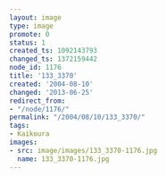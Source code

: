 ```yaml
---
layout: image
type: image
promote: 0
status: 1
created_ts: 1092143793
changed_ts: 1372159442
node_id: 1176
title: '133_3370'
created: '2004-08-10'
changed: '2013-06-25'
redirect_from:
- "/node/1176/"
permalink: "/2004/08/10/133_3370/"
tags:
- Kaikoura
images:
- src: image/images/133_3370-1176.jpg
  name: 133_3370-1176.jpg
---
```


